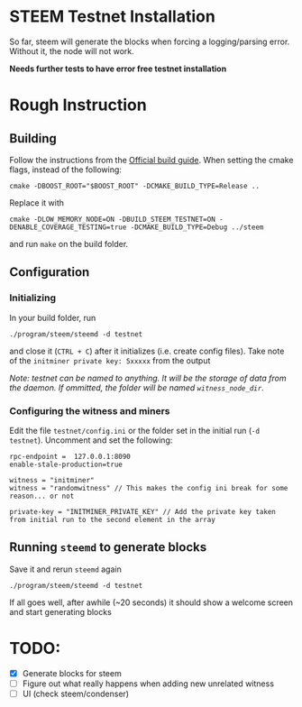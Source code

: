 # STEEM Testnet Installation

So far, steem will generate the blocks when forcing a logging/parsing error. Without it, the node will not work. 

__Needs further tests to have error free testnet installation__ 

# Rough Instruction

## Building

Follow the instructions from the [Official build guide](https://github.com/steemit/steem). When setting the cmake flags, instead of the following:

    cmake -DBOOST_ROOT="$BOOST_ROOT" -DCMAKE_BUILD_TYPE=Release ..

Replace it with 

    cmake -DLOW_MEMORY_NODE=ON -DBUILD_STEEM_TESTNET=ON -DENABLE_COVERAGE_TESTING=true -DCMAKE_BUILD_TYPE=Debug ../steem

and run `make` on the build folder.

## Configuration

### Initializing

In your build folder, run
    
    ./program/steem/steemd -d testnet
    
and close it (`CTRL + C`) after it initializes (i.e. create config files). Take note of the `initminer private key: 5xxxxx` from the output

_Note: testnet can be named to anything. It will be the storage of data from the daemon. If ommitted, the folder will be named `witness_node_dir`._

### Configuring the witness and miners

Edit the file `testnet/config.ini` or the folder set in the initial run (`-d testnet`). Uncomment and set the following:

    rpc-endpoint =  127.0.0.1:8090
    enable-stale-production=true

    witness = "initminer"
    witness = "randomwitness" // This makes the config ini break for some reason... or not

    private-key = "INITMINER_PRIVATE_KEY" // Add the private key taken from initial run to the second element in the array

## Running `steemd` to generate blocks

Save it and rerun `steemd` again

    ./program/steem/steemd -d testnet

If all goes well, after awhile (~20 seconds) it should show a welcome screen and start generating blocks

# TODO:

- [x] Generate blocks for steem
- [ ] Figure out what really happens when adding new unrelated witness
- [ ] UI (check steem/condenser)
